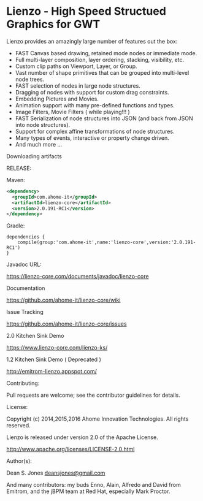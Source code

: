 Lienzo - High Speed Structued Graphics for GWT
======

Lienzo provides an amazingly large number of features out the box:

* FAST Canvas based drawing, retained mode nodes or immediate mode.
* Full multi-layer composition, layer ordering, stacking, visibility, etc.
* Custom clip paths on Viewport, Layer, or Group.
* Vast number of shape primitives that can be grouped into multi-level node trees.
* FAST selection of nodes in large node structures.
* Dragging of nodes with support for custom drag constraints.
* Embedding Pictures and Movies.
* Animation support with many pre-defined functions and types.
* Image Filters, Movie Filters ( while playing!!! )
* FAST Serialization of node structures into JSON (and back from JSON into node structures).
* Support for complex affine transformations of node structures.
* Many types of events, interactive or property change driven.
* And much more ...

Downloading artifacts

RELEASE:

Maven:
```xml
<dependency>
  <groupId>com.ahome-it</groupId>
  <artifactId>lienzo-core</artifactId>
  <version>2.0.191-RC1</version>
</dependency>
```
Gradle:
```
dependencies {
    compile(group:'com.ahome-it',name:'lienzo-core',version:'2.0.191-RC1')
}
```
Javadoc URL:

https://lienzo-core.com/documents/javadoc/lienzo-core

Documentation

https://github.com/ahome-it/lienzo-core/wiki

Issue Tracking

https://github.com/ahome-it/lienzo-core/issues

2.0 Kitchen Sink Demo	

https://www.lienzo-core.com/lienzo-ks/

1.2 Kitchen Sink Demo ( Deprecated )

http://emitrom-lienzo.appspot.com/

Contributing:

Pull requests are welcome; see the contributor guidelines for details.

License:

Copyright (c) 2014,2015,2016 Ahome Innovation Technologies. All rights reserved.

Lienzo is released under version 2.0 of the Apache License.

http://www.apache.org/licenses/LICENSE-2.0.html

Author(s):

Dean S. Jones
deansjones@gmail.com

And many contributors: my buds Enno, Alain, Alfredo and David from Emitrom, and the jBPM team at Red Hat, especially Mark Proctor.